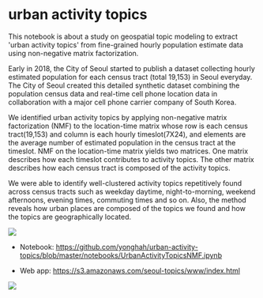 urban activity topics
==============================
This notebook is about a study on geospatial topic modeling to extract 'urban activity topics' from fine-grained hourly population estimate data using non-negative matrix factorization. 

Early in 2018, the City of Seoul started to publish a dataset collecting hourly estimated population for each census tract (total 19,153) in Seoul everyday. The City of Seoul created this detailed synthetic dataset combining the population census data and real-time cell phone location data in collaboration with a major cell phone carrier company of South Korea. 

We identified urban activity topics by applying non-negative matrix factorization (NMF) to the location-time matrix whose row is each census tract(19,153) and column is each hourly timeslot(7X24), and elements are the average number of estimated population in the census tract at the timeslot. NMF on the location-time matrix yields two matrices. One matrix describes how each timeslot contributes to activity topics. The other matrix describes how each census tract is composed of the activity topics.

We were able to identify well-clustered activity topics repetitively found across census tracts such as weekday daytime, night-to-morning, weekend afternoons, evening times, commuting times and so on. Also, the method reveals how urban places are composed of the topics we found and how the topics are geographically located.


![](https://github.com/yonghah/urban-activity-topics/blob/master/reports/figures/topics.svg)

* Notebook:
https://github.com/yonghah/urban-activity-topics/blob/master/notebooks/UrbanActivityTopicsNMF.ipynb

* Web app:
https://s3.amazonaws.com/seoul-topics/www/index.html


![](https://github.com/yonghah/urban-activity-topics/blob/master/reports/figures/screentshot0.png)

